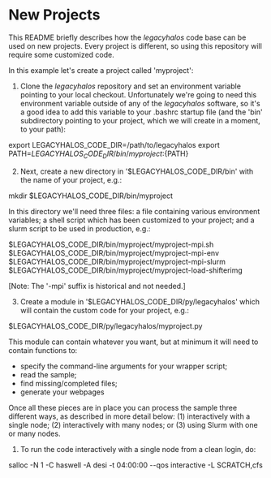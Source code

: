 New Projects
============

This README briefly describes how the *legacyhalos* code base can be used on new
projects.  Every project is different, so using this repository will require
some customized code.

In this example let's create a project called 'myproject':

1. Clone the *legacyhalos* repository and set an environment variable pointing
to your local checkout. Unfortunately we're going to need this environment
variable outside of any of the *legacyhalos* software, so it's a good idea to
add this variable to your .bashrc startup file (and the 'bin' subdirectory
pointing to your project, which we will create in a moment, to your path):

  export LEGACYHALOS_CODE_DIR=/path/to/legacyhalos
  export PATH=${LEGACYHALOS_CODE_DIR}/bin/myproject:${PATH}

2. Next, create a new directory in '$LEGACYHALOS_CODE_DIR/bin' with the name of
your project, e.g.:

  mkdir $LEGACYHALOS_CODE_DIR/bin/myproject

In this directory we'll need three files: a file containing various environment
variables; a shell script which has been customized to your project; and a slurm
script to be used in production, e.g.:

  $LEGACYHALOS_CODE_DIR/bin/myproject/myproject-mpi.sh
  $LEGACYHALOS_CODE_DIR/bin/myproject/myproject-mpi-env
  $LEGACYHALOS_CODE_DIR/bin/myproject/myproject-mpi-slurm
  $LEGACYHALOS_CODE_DIR/bin/myproject/myproject-load-shifterimg

[Note: The '-mpi' suffix is historical and not needed.]

3. Create a module in '$LEGACYHALOS_CODE_DIR/py/legacyhalos' which will contain
the custom code for your project, e.g.:

  $LEGACYHALOS_CODE_DIR/py/legacyhalos/myproject.py

This module can contain whatever you want, but at minimum it will need to
contain functions to:

  - specify the command-line arguments for your wrapper script;
  - read the sample;
  - find missing/completed files;
  - generate your webpages

Once all these pieces are in place you can process the sample three different
ways, as described in more detail below: (1) interactively with a single node;
(2) interactively with many nodes; or (3) using Slurm with one or many nodes.

1. To run the code interactively with a single node from a clean login, do:

  salloc -N 1 -C haswell -A desi -t 04:00:00 --qos interactive -L SCRATCH,cfs
  
  
